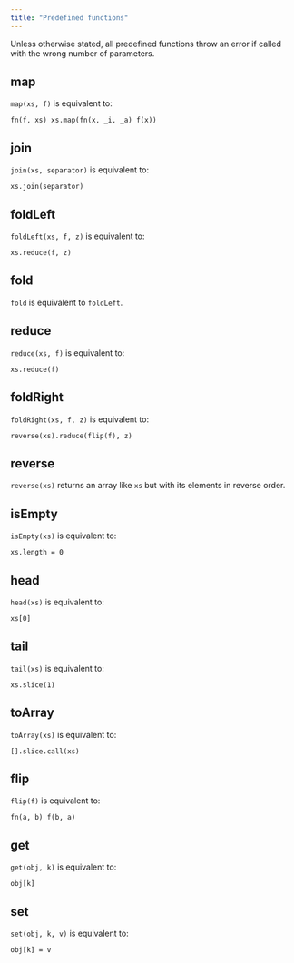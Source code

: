 ```yaml
---
title: "Predefined functions"
---
```


Unless otherwise stated, all predefined functions throw an error if called with
the wrong number of parameters.

## map

`map(xs, f)` is equivalent to:

    fn(f, xs) xs.map(fn(x, _i, _a) f(x))

## join

`join(xs, separator)` is equivalent to:

    xs.join(separator)

## foldLeft

`foldLeft(xs, f, z)` is equivalent to:

    xs.reduce(f, z)

## fold

`fold` is equivalent to `foldLeft`.

## reduce

`reduce(xs, f)` is equivalent to:

    xs.reduce(f)

## foldRight

`foldRight(xs, f, z)` is equivalent to:

    reverse(xs).reduce(flip(f), z)

## reverse

`reverse(xs)` returns an array like `xs` but with its elements in reverse order.

## isEmpty

`isEmpty(xs)` is equivalent to:

    xs.length = 0

## head

`head(xs)` is equivalent to:

    xs[0]

## tail

`tail(xs)` is equivalent to:

    xs.slice(1)

## toArray

`toArray(xs)` is equivalent to:

    [].slice.call(xs)

## flip

`flip(f)` is equivalent to:

    fn(a, b) f(b, a)

## get

`get(obj, k)` is equivalent to:

    obj[k]

## set

`set(obj, k, v)` is equivalent to:

    obj[k] = v
